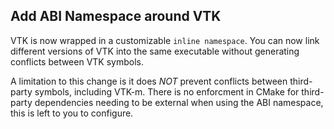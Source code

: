 ## Add ABI Namespace around VTK

VTK is now wrapped in a customizable `inline namespace`. You can now
link different versions of VTK into the same executable without generating
conflicts between VTK symbols.

A limitation to this change is it does _NOT_ prevent conflicts between
third-party symbols, including VTK-m. There is no enforcment in CMake
for third-party dependencies needing to be external when using the ABI
namespace, this is left to you to configure.
